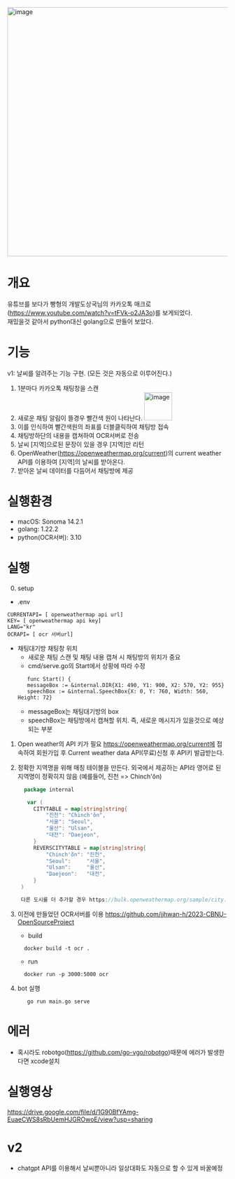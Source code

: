 <img width="568" alt="image" src="https://github.com/user-attachments/assets/36cf45e2-f35f-4e57-b751-7c73a125267e">

# 개요
유튜브를 보다가 빵형의 개발도상국님의 카카오톡 매크로(https://www.youtube.com/watch?v=tFVk-o2JA3o)를 보게되었다.<br>
재밌을것 같아서 python대신 golang으로 만들어 보았다.

# 기능
v1: 날씨를 알려주는 기능 구현. (모든 것은 자동으로 이루어진다.)
1. 1분마다 카카오톡 채팅창을 스캔
2. 새로운 채팅 알림이 뜰경우 빨간색 원이 나타난다.
   <img width="64" alt="image" src="https://github.com/user-attachments/assets/d402f442-79d5-4093-8be6-79052431b867">
3. 이를 인식하여 빨간색원의 좌표를 더블클릭하여 채팅방 접속
4. 채팅방하단의 내용을 캡쳐하여 OCR서버로 전송
5. 날씨 [지역]으로된 문장이 있을 경우 [지역]만 리턴
6. OpenWeather(https://openweathermap.org/current)의 current weather API를 이용하여 [지역]의 날씨를 받아온다.
7. 받아온 날씨 데이터를 다듬어서 채팅방에 제공

# 실행환경
- macOS: Sonoma 14.2.1
- golang: 1.22.2
- python(OCR서버): 3.10
  
# 실행
0. setup
  - .env
  ```
  CURRENTAPI= [ openweathermap api url]
  KEY= [ openweathermap api key]
  LANG="kr"
  OCRAPI= [ ocr 서버url]
  ```
  - 채팅대기방 채팅창 위치
    - 새로운 채팅 스캔 및 채팅 내용 캡쳐 시 채팅방의 위치가 중요
    - cmd/serve.go의 Start에서 상황에 따라 수정
     ```
        func Start() {
      	messageBox := &internal.DIR{X1: 490, Y1: 900, X2: 570, Y2: 955}
      	speechBox := &internal.SpeechBox{X: 0, Y: 760, Width: 560, Height: 72}
     ```
    - messageBox는 채팅대기방의 box<br>
    - speechBox는 채팅방에서 캡쳐할 위치. 즉, 새로운 메시지가 있을것으로 예상되는 부분<br>
    
1. Open weather의 API 키가 필요
https://openweathermap.org/current에 접속하여 회원가입 후 Current weather data API(무료)신청 후 API키 발급받는다.<br>

2. 정확한 지역명을 위해 매칭 테이블을 만든다.
   외국에서 제공하는 API라 영어로 된 지역명이 정확히지 않음 (예를들어, 진천 => Chinch'ŏn)
   ```go
     package internal

      var (
    	CITYTABLE = map[string]string{
    		"진천": "Chinch'ŏn",
    		"서울": "Seoul",
    		"울산": "Ulsan",
    		"대전": "Daejeon",
    	}
    	REVERSCITYTABLE = map[string]string{
    		"Chinch'ŏn": "진천",
    		"Seoul":     "서울",
    		"Ulsan":     "울산",
    		"Daejeon":   "대전",
    	}
    )

    다른 도시를 더 추가할 경우 https://bulk.openweathermap.org/sample/city.list.json.gz에서 확인 후 **city_table.go**파일에 추가

3. 이전에 만들었던 OCR서버를 이용
   https://github.com/jjhwan-h/2023-CBNU-OpenSourceProject
    - build
    ```
      docker build -t ocr .
    ```
    - run
    ```
      docker run -p 3000:5000 ocr
    ```
4. bot 실행
   ```
      go run main.go serve
   ```

# 에러
- 혹시라도 robotgo(https://github.com/go-vgo/robotgo)때문에 에러가 발생한다면 xcode설치

# 실행영상
https://drive.google.com/file/d/1G90BfYAmg-EuaeCWS8sRbUemHJGROwoE/view?usp=sharing

# v2
- chatgpt API를 이용해서 날씨뿐아니라 일상대화도 자동으로 할 수 있게 바꿀예정

